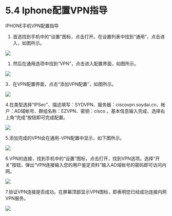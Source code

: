 # 5.4 Iphone配置VPN指导

IPHONE手机VPN配置指导

1. 首选找到手机中的“设置”图标，点击打开。在设置列表中找到“通用”，点击进入，如图所示。

![](/assets/import47.png)

1. 然后在通用选项中找到“VPN”，点击进入配置界面，如图所示。

![](/assets/import48.png)

3．在VPN配置界面，点击“添加VPN配置”，如图所示。

![](/assets/import49.png)

4.在类型选择“IPSec”、描述填写：SYDVPN、服务器：ciscovpn.soydai.cn、帐户：AD域帐号、群组名称：EZVPN、密钥：cisco 。基本信息输入完成、选择右上角“完成”按钮即可完成配置。

![](/assets/import60.png)

5.添加完成的VPN会在通用-VPN配置中显示，如下图所示。

![](/assets/import51.png)

6.VPN的连接，找到手机中的“设置”图标，点击打开，找到VPN选项。选择“开关”按钮，弹出“VPN连接输入您的用户鉴定资料”输入AD域帐号的密码即可访问内网。

![](/assets/import61.png)

7.验证VPN连接是否成功。在屏幕顶部显示VPN图标，即表明您已经成功连接内网VPN服务。

![](/assets/import53.png)

